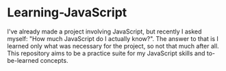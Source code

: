 # Learning-JavaScript
I've already made a project involving JavaScript, but recently I asked myself: "How much JavaScript do I actually know?". The answer to that is I learned only what was necessary for the project, so not that much after all. This repository aims to be a practice suite for my JavaScript skills and to-be-learned concepts.
